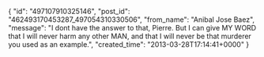  {
   "id": "497107910325146",
   "post_id": "462493170453287_497054310330506",
   "from_name": "Anibal Jose Baez",
   "message": "I dont have the answer to that, Pierre. But I can give MY WORD that I will never harm any other MAN, and that I will never be that murderer you used as an example.",
   "created_time": "2013-03-28T17:14:41+0000"
 }
